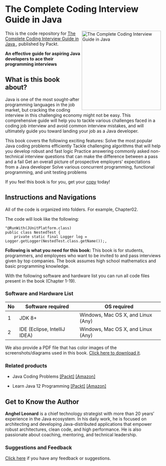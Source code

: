 # The Complete Coding Interview Guide in Java	 

<a href="https://www.packtpub.com/product/the-complete-coding-interview-guide-in-java/9781839212062"><img src="https://static.packt-cdn.com/products/9781839212062/cover/smaller" alt="The Complete Coding Interview Guide in Java " height="256px" align="right"></a>

This is the code repository for [The Complete Coding Interview Guide in Java ](https://www.packtpub.com/product/the-complete-coding-interview-guide-in-java/9781839212062), published by Packt.

**An effective guide for aspiring Java developers to ace their programming interviews**

## What is this book about?
Java is one of the most sought-after programming languages in the job market, but cracking the coding interview in this challenging economy might not be easy. This comprehensive guide will help you to tackle various challenges faced in a coding job interview and avoid common interview mistakes, and will ultimately guide you toward landing your job as a Java developer.

This book covers the following exciting features:
Solve the most popular Java coding problems efficiently
Tackle challenging algorithms that will help you develop robust and fast logic
Practice answering commonly asked non-technical interview questions that can make the difference between a pass and a fail
Get an overall picture of prospective employers' expectations from a Java developer
Solve various concurrent programming, functional programming, and unit testing problems

If you feel this book is for you, get your [copy](https://www.packtpub.com/product/the-complete-coding-interview-guide-in-java/9781839212062) today!

## Instructions and Navigations
All of the code is organized into folders. For example, Chapter02.

The code will look like the following:
```
"@RunWith(JUnitPlatform.class)
public class NestedTest {
	private static final Logger log = Logger.getLogger(NestedTest.class.getName());,
```

**Following is what you need for this book:**
This book is for students, programmers, and employees who want to be invited to and pass interviews given by top companies. The book assumes high school mathematics and basic programming knowledge.	


With the following software and hardware list you can run all code files present in the book (Chapter 1-19).
### Software and Hardware List
| No | Software required | OS required |
| -------- | ------------------------------------ | ----------------------------------- |
| 1 | JDK 8+ | Windows, Mac OS X, and Linux (Any) |
| 2 | IDE (Eclipse, IntelliJ IDEA) | Windows, Mac OS X, and Linux (Any) |


We also provide a PDF file that has color images of the screenshots/diagrams used in this book. [Click here to download it](https://static.packt-cdn.com/downloads/9781839212062_ColorImages.pdf).

### Related products
* Java Coding Problems  [[Packt]](https://www.packtpub.com/product/java-coding-problems/9781789801415) [[Amazon]](https://www.amazon.com/Java-Coding-Problems-Programming-real-world-ebook/dp/B07Y9BPV4W)

* Learn Java 12 Programming  [[Packt]](https://www.packtpub.com/product/learn-java-12-programming/9781789957051) [[Amazon]](https://www.amazon.com/Learn-Java-Programming-step-step-ebook/dp/B07PJRVZLG)

## Get to Know the Author
**Anghel Leonard** is a chief technology strategist with more than 20 years’ experience in the Java ecosystem. In his daily work, he is focused on architecting and developing Java-distributed applications that empower robust architectures, clean code, and high performance. He is also passionate about coaching, mentoring, and technical leadership.

### Suggestions and Feedback
[Click here](https://docs.google.com/forms/d/e/1FAIpQLSdy7dATC6QmEL81FIUuymZ0Wy9vH1jHkvpY57OiMeKGqib_Ow/viewform) if you have any feedback or suggestions.


